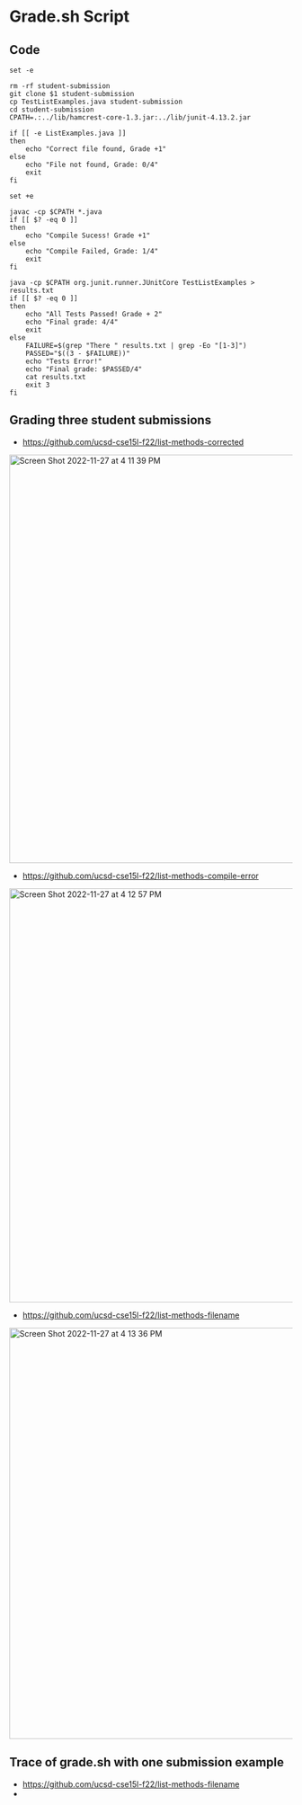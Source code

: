 # Grade.sh Script

## Code
```
set -e

rm -rf student-submission
git clone $1 student-submission
cp TestListExamples.java student-submission
cd student-submission
CPATH=.:../lib/hamcrest-core-1.3.jar:../lib/junit-4.13.2.jar

if [[ -e ListExamples.java ]]
then
    echo "Correct file found, Grade +1"
else 
    echo "File not found, Grade: 0/4"
    exit
fi

set +e

javac -cp $CPATH *.java
if [[ $? -eq 0 ]]
then
    echo "Compile Sucess! Grade +1"
else
    echo "Compile Failed, Grade: 1/4"
    exit
fi

java -cp $CPATH org.junit.runner.JUnitCore TestListExamples > results.txt 
if [[ $? -eq 0 ]]
then
    echo "All Tests Passed! Grade + 2"
    echo "Final grade: 4/4"
    exit
else
    FAILURE=$(grep "There " results.txt | grep -Eo "[1-3]")
    PASSED="$((3 - $FAILURE))"
    echo "Tests Error!"
    echo "Final grade: $PASSED/4"
    cat results.txt
    exit 3
fi
```

## Grading three student submissions
* https://github.com/ucsd-cse15l-f22/list-methods-corrected
<img width="727" alt="Screen Shot 2022-11-27 at 4 11 39 PM" src="https://user-images.githubusercontent.com/78475359/204167481-94290165-a04a-49fc-b595-411a072bf32b.png">

* https://github.com/ucsd-cse15l-f22/list-methods-compile-error
<img width="737" alt="Screen Shot 2022-11-27 at 4 12 57 PM" src="https://user-images.githubusercontent.com/78475359/204167557-4de8ab6e-b43f-4106-a74d-e8f8edd0484a.png">

* https://github.com/ucsd-cse15l-f22/list-methods-filename
<img width="732" alt="Screen Shot 2022-11-27 at 4 13 36 PM" src="https://user-images.githubusercontent.com/78475359/204167583-34709251-b32e-4686-9540-9979746492c6.png">

## Trace of grade.sh with one submission example
* https://github.com/ucsd-cse15l-f22/list-methods-filename
* 

